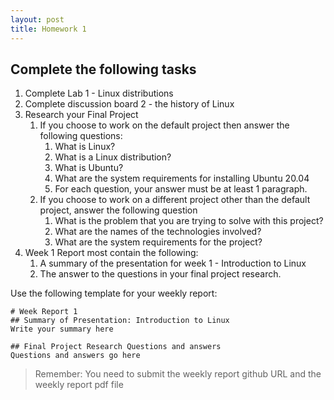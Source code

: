```yaml
---
layout: post
title: Homework 1
---
```

## Complete the following tasks
1. Complete Lab 1 - Linux distributions
2. Complete discussion board 2 - the history of Linux
3. Research your Final Project
   1. If you choose to work on the default project then answer the following questions:
      1. What is Linux?
      2. What is a Linux distribution?
      3. What is Ubuntu?
      4. What are the system requirements for installing Ubuntu 20.04
      5. For each question, your answer must be at least 1 paragraph.
   2. If you choose to work on a different project other than the default project, answer the following question
      1. What is the problem that you are trying to solve with this project?
      2. What are the names of the technologies involved?
      3. What are the system requirements for the project?
4. Week 1 Report most contain the following:
   1. A summary of the presentation for week 1 - Introduction to Linux
   2. The answer to the questions in your final project research.


Use the following template for your weekly report:
```
# Week Report 1
## Summary of Presentation: Introduction to Linux
Write your summary here

## Final Project Research Questions and answers
Questions and answers go here

```

> Remember: You need to submit the weekly report github URL and the weekly report pdf file